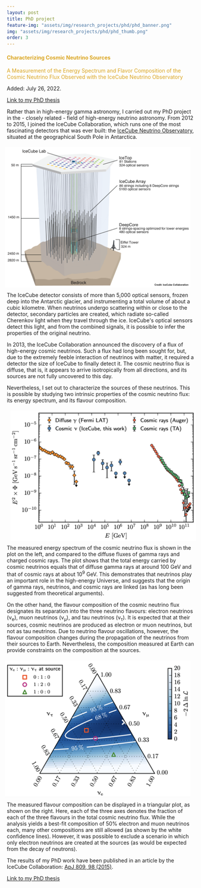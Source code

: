 ```yaml
---
layout: post
title: PhD project
feature-img: "assets/img/research_projects/phd/phd_banner.png"
img: "assets/img/research_projects/phd/phd_thumb.png"
order: 3
---
```


<!-- <h4 style="color:#cdd9e5;">Characterizing Cosmic Neutrino Sources</h4>
<p style="color:#cdd9e5;">A Measurement of the Energy Spectrum and Flavor Composition of the Cosmic Neutrino Flux Observed with the IceCube Neutrino Observatory </p> -->
<h4 style="color:goldenrod;">Characterizing Cosmic Neutrino Sources</h4>
<!-- <p style="color:#00af9e"> -->
<p style="color:goldenrod;">A Measurement of the Energy Spectrum and Flavor Composition of the Cosmic Neutrino Flux Observed with the IceCube Neutrino Observatory </p>

Added: July 26, 2022.

<a href="https://edoc.hu-berlin.de/handle/18452/18029" target="_blank">Link to my PhD thesis</a>

Rather than in high-energy gamma astronomy, I carried out my PhD project in the - closely related - field of high-energy neutrino astronomy.
From 2012 to 2015, I joined the IceCube Collaboration, which runs one of the most fascinating detectors that was ever built: the <a href="https://icecube.wisc.edu" target="_blank">IceCube Neutrino Observatory</a>, situated at the geographical South Pole in Antarctica.

<div><img src="/assets/img/research_projects/phd/icecube_detector.png" alt="IceCube Detector" width="500" align="right" style="padding-top:1%;padding-left:2%;padding-right:2%;padding-bottom:2%"></div>

The IceCube detector consists of more than 5,000 optical sensors, frozen deep into the Antarctic glacier, and instrumenting a total volume of about a cubic kilometre.
When neutrinos undergo scattering within or close to the detector, secondary particles are created, which radiate so-called Cherenkov light when they travel through the ice.
IceCube's optical sensors detect this light, and from the combined signals, it is possible to infer the properties of the original neutrino.

In 2013, the IceCube Collaboration announced the discovery of a flux of high-energy cosmic neutrinos.
Such a flux had long been sought for, but, due to the extremely feeble interaction of neutrinos with matter, it required a detector the size of IceCube to finally detect it.
The cosmic neutrino flux is diffuse, that is, it appears to arrive isotropically from all directions, and its sources are not fully uncovered to this day.

Nevertheless, I set out to characterize the sources of these neutrinos.
This is possible by studying two intrinsic properties of the cosmic neutrino flux: its energy spectrum, and its flavour composition.

<div><img src="/assets/img/research_projects/phd/neutrino_energy_spectrum.png" alt="Neutrino Energy Spectrum" width="500" align="left" style="padding-top:1%;padding-left:2%;padding-right:2%;padding-bottom:2%"></div>

The measured energy spectrum of the cosmic neutrino flux is shown in the plot on the left, and compared to the diffuse fluxes of gamma rays and charged cosmic rays.
The plot shows that the total energy carried by cosmic neutrinos equals that of diffuse gamma rays at around 100 GeV and that of cosmic rays at about 10<sup>9</sup> GeV.
This demonstrates that neutrinos play an important role in the high-energy Universe, and suggests that the origin of gamma rays, neutrinos, and cosmic rays are linked (as has long been suggested from theoretical arguments).

On the other hand, the flavour composition of the cosmic neutrino flux designates its separation into the three neutrino flavours: electron neutrinos (&#957;<sub>e</sub>), muon neutrinos (&#957;<sub>&#956;</sub>), and tau neutrinos (&#957;<sub>&#964;</sub>).
It is expected that at their sources, cosmic neutrinos are produced as electron or muon neutrinos, but not as tau neutrinos.
Due to neutrino flavour oscillations, however, the flavour composition changes during the propagation of the neutrinos from their sources to Earth.
Nevertheless, the composition measured at Earth can provide constraints on the composition at the sources.

<div><img src="/assets/img/research_projects/phd/neutrino_flavour_triangle.png" alt="Neutrino Flavour Triangle" width="500" align="right" style="padding-top:1%;padding-left:2%;padding-right:2%;padding-bottom:2%"></div>

The measured flavour composition can be displayed in a triangular plot, as shown on the right.
Here, each of the three axes denotes the fraction of each of the three flavours in the total cosmic neutrino flux.
While the analysis yields a best-fit composition of 50% electron and muon neutrinos each, many other compositions are still allowed (as shown by the white confidence lines).
However, it was possible to exclude a scenario in which only electron neutrinos are created at the sources (as would be expected from the decay of neutrons).

The results of my PhD work have been published in an article by the IceCube Collaboration: <a href="https://ui.adsabs.harvard.edu/abs/2015ApJ...809...98A/abstract" target="_blank">ApJ 809, 98 (2015)</a>.

<a href="https://edoc.hu-berlin.de/handle/18452/18029" target="_blank">Link to my PhD thesis</a>
